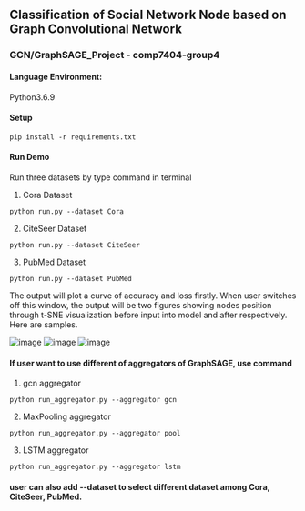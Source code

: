 ## Classification of Social Network Node based on Graph Convolutional Network


### GCN/GraphSAGE_Project - comp7404-group4 

   
#### Language Environment: 
Python3.6.9 
 
#### Setup 
```
pip install -r requirements.txt 
``` 
   
#### Run Demo 
Run three datasets by type command in terminal 
  
1. Cora Dataset
```
python run.py --dataset Cora 
```  
2. CiteSeer Dataset 
```
python run.py --dataset CiteSeer 
```  
3. PubMed Dataset 
```
python run.py --dataset PubMed 
```
The output will plot a curve of accuracy and loss firstly. When user switches off this window, the output will be two figures showing nodes position through t-SNE visualization before input into model and after respectively. Here are samples.

![image](https://github.com/ZHANGHE24/Classification-of-Social-Network-Node-based-on-Graph-Convolutional-Network/image/Cora.png)
![image](https://github.com/ZHANGHE24/Classification-of-Social-Network-Node-based-on-Graph-Convolutional-Network/image/untrained_Cora.png)
![image](https://github.com/ZHANGHE24/Classification-of-Social-Network-Node-based-on-Graph-Convolutional-Network/image/trained_Cora.png)


#### If user want to use different of aggregators of GraphSAGE, use command 
  
1. gcn aggregator 
```
python run_aggregator.py --aggregator gcn 
```  
2. MaxPooling aggregator 
```
python run_aggregator.py --aggregator pool 
```  
3. LSTM aggregator 
```
python run_aggregator.py --aggregator lstm 
```
#### user can also add --dataset to select different dataset among Cora, CiteSeer, PubMed. 


